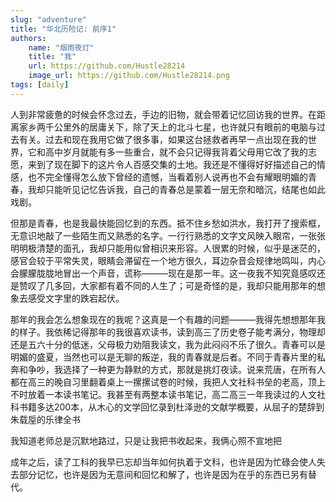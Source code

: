 ```yaml
---
slug: "adventure"
title: "华北历险记: 前序1"
authors: 
    name: "烟雨夜灯"
    title: "我"
    url: https://github.com/Hustle28214
    image_url: https://github.com/Hustle28214.png
tags: [daily]
---
```


人到非常疲惫的时候会怀念过去，手边的旧物，就会带着记忆回访我的世界。在距离家乡两千公里外的居庸关下，除了天上的北斗七星，也许就只有眼前的电脑与过去有关。过去和现在我用它做了很多事，如果这台拯救者再早一点出现在我的世界，它和高中岁月就能有多一些重合，就不会只记得我背着父母用它改了我的志愿，来到了现在脚下的这片令人百感交集的土地。我还是不懂得好好描述自己的情感，也不完全懂得怎么放下曾经的遗憾，当看着别人说再也不会有耀眼明媚的青春，我却只能听见记忆告诉我，自己的青春总是蒙着一层无奈和暗沉，结尾也如此戏剧。

但那是青春，也是我最快能回忆到的东西。抵不住乡愁如洪水，我打开了搜索框，无意识地敲了一些陌生而又熟悉的名字。一行行熟悉的文字文风映入眼帘，一张张明明极清楚的面孔，我却只能用似曾相识来形容。人很累的时候，似乎是迷茫的，感官会较于平常失灵，眼睛会滞留在一个地方很久，耳边杂音会规律地鸣叫，内心会朦朦胧胧地冒出一个声音，谎称———现在是那一年。这一夜我不知究竟感叹还是赞叹了几多回，大家都有着不同的人生了；可是奇怪的是，我却只能用那年的想象去感受文字里的跌宕起伏。

那年的我会怎么想象现在的我呢？这真是一个有趣的问题———我得先想想那年我的样子。我依稀记得那年的我很喜欢读书，读到高三了历史卷子能考满分，物理却还是五六十分的低迷，父母极力劝阻我读文，我为此闷闷不乐了很久。青春可以是明媚的盛夏，当然也可以是无聊的叛逆，我的青春就是后者。不同于青春片里的私奔和争吵，我选择了一种更为静默的方式，那就是挑灯夜读。说来荒唐，在所有人都在高三的晚自习里翻着桌上一摞摞试卷的时候，我把人文社科书垒的老高，顶上不时放着一本读书笔记。我甚至有两整本读书笔记，高二高三一年我读过的人文社科书籍多达200本，从木心的文学回忆录到杜泽逊的文献学概要，从屈子的楚辞到朱载垕的乐律全书

我知道老师总是沉默地路过，只是让我把书收起来，我俩心照不宣地把

成年之后，读了工科的我早已忘却当年如何执着于文科，也许是因为忙碌会使人失去部分记忆，也许是因为无意间和回忆和解了，也许是因为在乎的东西已另有替代。

